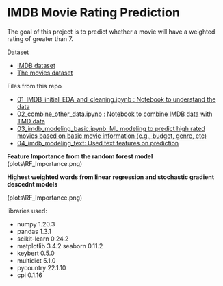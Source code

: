 # IMDB Movie Rating Prediction

The goal of this project is to predict whether a movie will have a weighted rating of greater than 7.

Dataset
- [IMDB dataset](https://www.imdb.com/interfaces/)
- [The movies dataset](https://www.kaggle.com/rounakbanik/the-movies-dataset)

Files from this repo
- [01_IMDB_initial_EDA_and_cleaning.ipynb : Notebook to understand the data](https://github.com/idellang/IMDB_movie_rating/blob/master/01_IMDB_initial_EDA_and_cleaning.ipynb)
- [02_combine_other_data.ipynb : Notebook to combine IMDB data with TMD data](https://github.com/idellang/IMDB_movie_rating/blob/master/02_combine_other_data.ipynb)
- [03_imdb_modeling_basic.ipynb: ML modeling to predict high rated movies based on basic movie information (e.g., budget, genre, etc)](https://github.com/idellang/IMDB_movie_rating/blob/master/03_imdb_modeling_basic.ipynb)
- [04_imdb_modeling_text: Used text features on prediction](https://github.com/idellang/IMDB_movie_rating/blob/master/04_imdb_modeling_text.ipynb)


**Feature Importance from the random forest model**
(plots\RF_Importance.png)

**Highest weighted words from linear regression and stochastic gradient descednt models**

(plots\RF_Importance.png)

libraries used:
- numpy                  1.20.3
- pandas                 1.3.1
- scikit-learn           0.24.2
- matplotlib             3.4.2
seaborn                 0.11.2
- keybert                0.5.0
- multidict              5.1.0
- pycountry              22.1.10
- cpi                    0.1.16